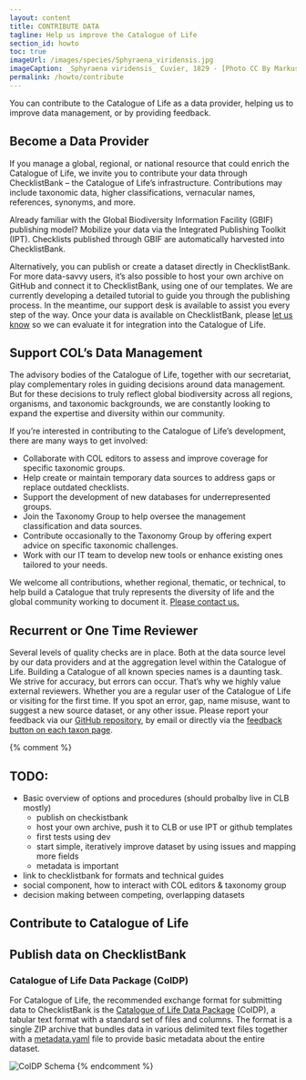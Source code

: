 ```yaml
---
layout: content
title: CONTRIBUTE DATA
tagline: Help us improve the Catalogue of Life 
section_id: howto
toc: true
imageUrl: /images/species/Sphyraena_viridensis.jpg    
imageCaption: _Sphyraena viridensis_ Cuvier, 1829 - [Photo CC By Markus Döring](https://www.inaturalist.org/observations/87857259)
permalink: /howto/contribute
---
```


You can contribute to the Catalogue of Life as a data provider, helping us to improve data management, or by providing feedback.

## Become a Data Provider

If you manage a global, regional, or national resource that could enrich the Catalogue of Life, we invite you to contribute your data through ChecklistBank – the Catalogue of Life’s infrastructure. Contributions may include taxonomic data, higher classifications, vernacular names, references, synonyms, and more.

Already familiar with the Global Biodiversity Information Facility (GBIF) publishing model? Mobilize your data via the Integrated Publishing Toolkit (IPT). Checklists published through GBIF are automatically harvested into ChecklistBank.

Alternatively, you can publish or create a dataset directly in ChecklistBank. For more data-savvy users, it’s also possible to host your own archive on GitHub and connect it to ChecklistBank, using one of our templates. We are currently developing a detailed tutorial to guide you through the publishing process. In the meantime, our support desk is available to assist you every step of the way.
Once your data is available on ChecklistBank, please [let us know](/howto/contact) so we can evaluate it for integration into the Catalogue of Life.

## Support COL’s Data Management

The advisory bodies of the Catalogue of Life, together with our secretariat, play complementary roles in guiding decisions around data management. But for these decisions to truly reflect global biodiversity across all regions, organisms, and taxonomic backgrounds, we are constantly looking to expand the expertise and diversity within our community.

If you’re interested in contributing to the Catalogue of Life’s development, there are many ways to get involved:

- Collaborate with COL editors to assess and improve coverage for specific taxonomic groups.
- Help create or maintain temporary data sources to address gaps or replace outdated checklists.
- Support the development of new databases for underrepresented groups.
- Join the Taxonomy Group to help oversee the management classification and data sources.
- Contribute occasionally to the Taxonomy Group by offering expert advice on specific taxonomic challenges.
- Work with our IT team to develop new tools or enhance existing ones tailored to your needs.

We welcome all contributions, whether regional, thematic, or technical, to help build a Catalogue that truly represents the diversity of life and the global community working to document it. [Please contact us.](/howto/contact)


## Recurrent or One Time Reviewer

Several levels of quality checks are in place. Both at the data source level by our data providers and at the aggregation level within the Catalogue of Life. Building a Catalogue of all known species names is a daunting task. We strive for accuracy, but errors can occur. That’s why we highly value external reviewers. Whether you are a regular user of the Catalogue of Life or visiting for the first time. If you spot an error, gap, name misuse, want to suggest a new source dataset, or any other issue. Please report your feedback via our [GitHub repository](https://github.com/CatalogueOfLife/data), by email or directly via the [feedback button on each taxon page](/howto/contact#feedback-on-a-name-or-taxon).



{% comment %}

## TODO:
 - Basic overview of options and procedures (should probalby live in CLB mostly)
    - publish on checkistbank
    - host your own archive, push it to CLB or use IPT or github templates
    - first tests using dev
    - start simple, iteratively improve dataset by using issues and mapping more fields
    - metadata is important
 - link to checklistbank for formats and technical guides
 - social component, how to interact with COL editors & taxonomy group
 - decision making between competing, overlapping datasets
 

## Contribute to Catalogue of Life


## Publish data on ChecklistBank

### Catalogue of Life Data Package (ColDP)
For Catalogue of Life, the recommended exchange format for submitting data to ChecklistBank 
is the [Catalogue of Life Data Package](https://catalogueoflife.github.io/coldp/) (ColDP), 
a tabular text format with a standard set of files and columns. 
The format is a single ZIP archive that bundles data in various delimited text files together with 
a [metadata.yaml](https://catalogueoflife.github.io/coldp/metadata.yaml) file to provide basic metadata about the entire dataset.

![ColDP Schema](https://catalogueoflife.github.io/coldp/docs/schema.png)
{% endcomment %}
